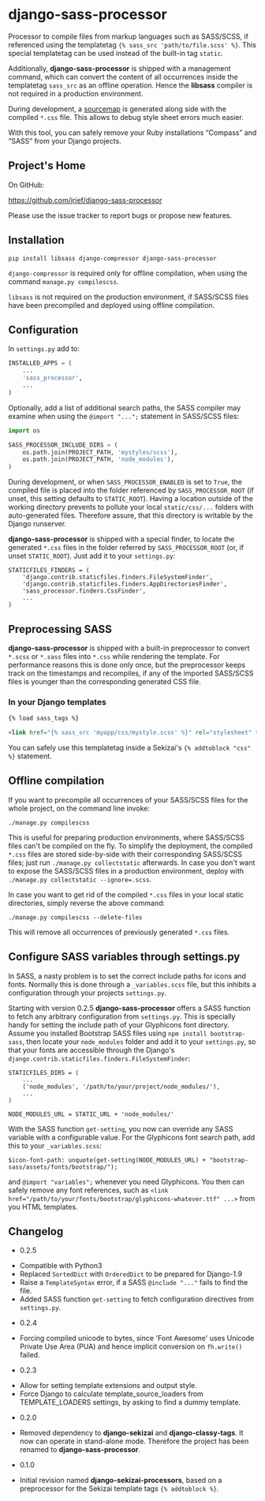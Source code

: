 # django-sass-processor

Processor to compile files from markup languages such as SASS/SCSS, if referenced using the
templatetag ``{% sass_src 'path/to/file.scss' %}``. This special templatetag can be used instead of
the built-in tag ``static``.

Additionally, **django-sass-processor** is shipped with a management command, which can convert
the content of all occurrences inside the templatetag ``sass_src`` as an offline operation. Hence
the **libsass** compiler is not required in a production environment.

During development, a [sourcemap](https://developer.chrome.com/devtools/docs/css-preprocessors) is
generated along side with the compiled ``*.css`` file. This allows to debug style sheet errors much
easier.

With this tool, you can safely remove your Ruby installations “Compass” and “SASS” from your Django
projects.


## Project's Home

On GitHub:

https://github.com/jrief/django-sass-processor

Please use the issue tracker to report bugs or propose new features.

## Installation

```
pip install libsass django-compressor django-sass-processor
```

``django-compressor`` is required only for offline compilation, when using the command
``manage.py compilescss``.

``libsass`` is not required on the production environment, if SASS/SCSS files have been precompiled
and deployed using offline compilation.

## Configuration

In ``settings.py`` add to:

```python
INSTALLED_APPS = (
    ...
    'sass_processor',
    ...
)
```

Optionally, add a list of additional search paths, the SASS compiler may examine when using the
``@import "...";`` statement in SASS/SCSS files:

```python
import os

SASS_PROCESSOR_INCLUDE_DIRS = (
    os.path.join(PROJECT_PATH, 'mystyles/scss'),
    os.path.join(PROJECT_PATH, 'node_modules'),
)
```

During development, or when ``SASS_PROCESSOR_ENABLED`` is set to ``True``, the compiled file is
placed into the folder referenced by ``SASS_PROCESSOR_ROOT`` (if unset, this setting defaults to
``STATIC_ROOT``). Having a location outside of the working directory prevents to pollute your local
``static/css/...`` folders with auto-generated files. Therefore assure, that this directory is
writable by the Django runserver.

**django-sass-processor** is shipped with a special finder, to locate the generated ``*.css`` files
in the folder referred by ``SASS_PROCESSOR_ROOT`` (or, if unset ``STATIC_ROOT``). Just add it to
your ``settings.py``: 

```
STATICFILES_FINDERS = (
    'django.contrib.staticfiles.finders.FileSystemFinder',
    'django.contrib.staticfiles.finders.AppDirectoriesFinder',
    'sass_processor.finders.CssFinder',
    ...
)
```

## Preprocessing SASS

**django-sass-processor** is shipped with a built-in preprocessor to convert ``*.scss`` or
``*.sass`` files into ``*.css`` while rendering the template. For performance reasons
this is done only once, but the preprocessor keeps track on the timestamps and recompiles, if
any of the imported SASS/SCSS files is younger than the corresponding generated CSS file.


### In your Django templates

```html
{% load sass_tags %}

<link href="{% sass_src 'myapp/css/mystyle.scss' %}" rel="stylesheet" type="text/css" />
```

You can safely use this templatetag inside a Sekizai's ``{% addtoblock "css" %}`` statement.


## Offline compilation

If you want to precompile all occurrences of your SASS/SCSS files for the whole project, on the
command line invoke:

```
./manage.py compilescss
```

This is useful for preparing production environments, where SASS/SCSS files can't be compiled on
the fly. To simplify the deployment, the compiled ``*.css`` files are stored side-by-side with their
corresponding SASS/SCSS files; just run ``./manage.py collectstatic`` afterwards. In case you
don't want to expose the SASS/SCSS files in a production environment, deploy with
``./manage.py collectstatic --ignore=.scss``.

In case you want to get rid of the compiled ``*.css`` files in your local static directories, simply
reverse the above command:

```
./manage.py compilescss --delete-files
```

This will remove all occurrences of previously generated ``*.css`` files.


## Configure SASS variables through settings.py

In SASS, a nasty problem is to set the correct include paths for icons and fonts. Normally this is
done through a ``_variables.scss`` file, but this inhibits a configuration through your projects
``settings.py``.

Starting with version 0.2.5 **django-sass-processor** offers a SASS function to fetch any arbitrary
configuration from ``settings.py``. This is specially handy for setting the include path of your
Glyphicons font directory. Assume you installed Bootstrap SASS files using
``npm install bootstrap-sass``, then locate your ``node_modules`` folder and add it to your
``settings.py``, so that your fonts are accessible through the Django's
``django.contrib.staticfiles.finders.FileSystemFinder``:

```
STATICFILES_DIRS = (
    ...
    ('node_modules', '/path/to/your/project/node_modules/'),
    ...
)

NODE_MODULES_URL = STATIC_URL + 'node_modules/'

```

With the SASS function ``get-setting``, you now can override any SASS variable with a configurable
value. For the Glyphicons font search path, add this to your ``_variables.scss``:

```
$icon-font-path: unquote(get-setting(NODE_MODULES_URL) + "bootstrap-sass/assets/fonts/bootstrap/");
```

and ``@import "variables";`` whenever you need Glyphicons. You then can safely remove any
font references, such as ``<link href="/path/to/your/fonts/bootstrap/glyphicons-whatever.ttf" ...>``
from you HTML templates.


## Changelog

* 0.2.5
 - Compatible with Python3
 - Replaced ``SortedDict`` with ``OrderedDict`` to be prepared for Django-1.9
 - Raise a ``TemplateSyntax`` error, if a SASS ``@include "..."`` fails to find the file.
 - Added SASS function ``get-setting`` to fetch configuration directives from ``settings.py``.

* 0.2.4
 - Forcing compiled unicode to bytes, since 'Font Awesome' uses Unicode Private Use Area (PUA)
   and hence implicit conversion on ``fh.write()`` failed.

* 0.2.3 
 - Allow for setting template extensions and output style.
 - Force Django to calculate template_source_loaders from TEMPLATE_LOADERS settings, by asking to find a dummy template.

* 0.2.0 
 - Removed dependency to **django-sekizai** and **django-classy-tags**. It now can operate in
   stand-alone mode. Therefore the project has been renamed to **django-sass-processor**.

* 0.1.0 
 - Initial revision named **django-sekizai-processors**, based on a preprocessor for the Sekizai
   template tags ``{% addtoblock %}``.
